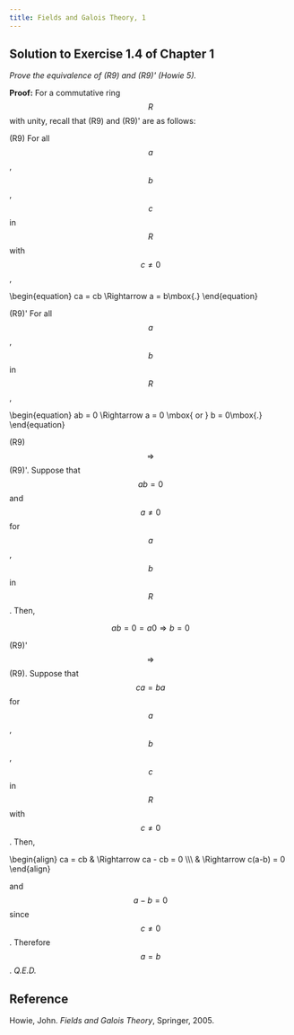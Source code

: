 ```yaml
---
title: Fields and Galois Theory, 1
---
```


## Solution to Exercise 1.4 of Chapter 1

*Prove the equivalence of (R9) and (R9)' (Howie 5).*

**Proof:** For a commutative ring $$R$$ with unity, recall that (R9) and (R9)' are as follows:

(R9) For all $$a$$, $$b$$, $$c$$ in $$R$$ with $$c \neq 0$$,

\begin{equation}
ca = cb \Rightarrow a = b\mbox{.}
\end{equation}

(R9)' For all $$a$$, $$b$$ in $$R$$,

\begin{equation}
ab = 0 \Rightarrow a = 0 \mbox{ or } b = 0\mbox{.}
\end{equation}

(R9) $$\Rightarrow$$ (R9)'. Suppose that $$ab = 0$$ and $$a \neq 0$$ for $$a$$, $$b$$ in $$R$$. Then, 

$$ab = 0 = a0 \Rightarrow b = 0$$

(R9)' $$\Rightarrow$$ (R9). Suppose that $$ca = ba$$ for $$a$$, $$b$$, $$c$$ in $$R$$ with $$c \neq 0$$. Then,

\begin{align}
ca = cb & \Rightarrow ca - cb = 0 \\\\\\
        & \Rightarrow c(a-b) = 0
\end{align}

and $$a - b = 0$$ since $$c \neq 0$$. Therefore $$a = b$$. *Q.E.D.*

## Reference

Howie, John. *Fields and Galois Theory*, Springer, 2005.
